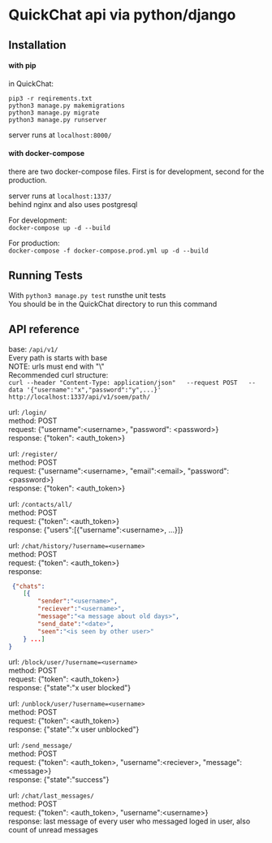 # QuickChat api via python/django

## Installation
#### with pip
in QuickChat:

`pip3 -r reqirements.txt`  
`python3 manage.py makemigrations`  
`python3 manage.py migrate`  
`python3 manage.py runserver`  

server runs at `localhost:8000/`

#### with docker-compose
there are two docker-compose files. First is for development, second for the production. 

server runs at `localhost:1337/`  
behind nginx and also uses postgresql

For development:   
`docker-compose up -d --build` 

For production:   
`docker-compose -f docker-compose.prod.yml up -d --build` 


## Running Tests
With `python3 manage.py test` runsthe unit tests    
You should be in the QuickChat directory to run this command 

## API reference
base: `/api/v1/`  
Every path is starts with base   
NOTE: urls must end with "\\"    
Recommended curl structure:    
`curl --header "Content-Type: application/json"   --request POST   --data '{"username":"x","password":"y",...}'   http://localhost:1337/api/v1/soem/path/`



url: `/login/`   
method: POST    
request: {"username":\<username\>, "password": \<password\>}  
response: {"token": \<auth_token\>}  

url: `/register/`  
method: POST    
request: {"username":\<username\>, "email":\<email\>, "password": \<password\>}  
response: {"token": \<auth_token\>}  

url: `/contacts/all/`    
method: POST  
request:  {"token": \<auth_token\>}  
response: {"users":\[{"username":\<username\>, ...}\]}

url: `/chat/history/?username=<username>`   
method: POST  
request:  {"token": \<auth_token\>}  
response:
```json
 {"chats":   
    [{
        "sender":"<username>",   
        "reciever":"<username>",   
        "message":"<a message about old days>",   
        "send_date":"<date>",    
        "seen":"<is seen by other user>"
    } ...]
}

```

url: `/block/user/?username=<username>`    
method: POST  
request:  {"token": \<auth_token\>}  
response:  {"state":"x user blocked"}

url: `/unblock/user/?username=<username>`    
method: POST  
request:  {"token": \<auth_token\>}  
response:  {"state":"x user unblocked"}

url: `/send_message/`    
method: POST  
request:  {"token": \<auth_token\>, "username":\<reciever\>, "message":\<message\>}  
response:  {"state":"success"}

url: `/chat/last_messages/`     
method: POST  
request:  {"token": \<auth_token\>, "username":\<username\>}  
response:  last message of every user who messaged loged in user, also count of unread messages

